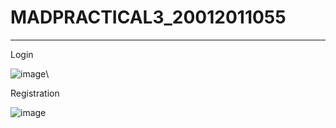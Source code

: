 # MADPRACTICAL3_20012011055
_________________________________________________________________________________________________________________________________________________________________________
Login

![image](https://user-images.githubusercontent.com/110708438/189538269-883e7715-2e02-409b-9570-79df0112aaf1.png)\

Registration

![image](https://user-images.githubusercontent.com/110708438/189538200-f7d246ca-52a7-448f-9f99-a7f5e80af81a.png)
